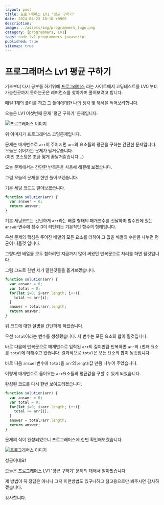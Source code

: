 ```yaml
---
layout: post
title: 프로그래머스 LV1 "평균 구하기"
date: 2024-04-23 18:10 +0900
description: 
image: ../assets/img/programmers_logo.png
category: [programmers, Lv1]
tags: code lv1 programmers javascript
published: true
sitemap: true
---
```


# 프로그래머스 Lv1 평균 구하기

  기초부터 다시 공부를 하기위해 [프로그래머스](https://programmers.co.kr/) 라는 사이트에서
  코딩테스트를 LV0 부터 가능한곳까지 못하는곳은 레퍼런스를 찾아가며 풀어보려고 합니다.
  
  매일 1개의 풀이를 하고 그 풀이에대한 나의 생각 및 해석을 적어보려합니다.

  오늘은 LV1 여섯번째 문제 '평균 구하기' 문제입니다.

  ![프로그래머스 이미지](https://spearboy.github.io/assets/img/평균구하기_01.png)

  위 이미지가 프로그래머스 코딩문제입니다.
  
  문제는 매개변수로 `arr`이 주어지면 `arr`의 요소들의 평균을 구하는 간단한 문제입니다. 오늘은 쉬어가는 문제가 될거같습니다.   
  (이번 포스팅은 조금 짧게 끝날거같습니다...)

  오늘 문제에서는 간단한 반복문을 사용해 해결해 보겠습니다.

  그럼 오늘의 문제를 한번 풀어보겠습니다.

  기본 세팅 코드도 알아보겠습니다.
  
```javascript
function solution(arr) {
  var answer = 0;
  return answer;
}
```

기본 세팅코드는 간단하게 `arr`라는 배열 형태의 매개변수를 전달하며 함수안에 있는 `answer`변수에 정수 0이 리턴되는 기본적인 함수의 형태입니다.

우선 문제의 핵심은 주어진 배열의 모든 요소를 더하여 그 값을 배열의 수만큼 나누면 평균이 나올것 입니다.

그렇다면 배열을 모두 합하려면 지금까지 많이 써왔던 반복문으로 처리를 하면 될것입니다.

그럼 코드로 한번 제가 말한것들을 옮겨보겠습니다.

```javascript
function solution(arr) {
  var answer = 0;
  var total = 0;
  for(let i=0; i<arr.length; i++){
    total += arr[i];
  }
  answer = total/arr.length;
  return answer;
}
```

위 코드에 대한 설명을 간단하게 하겠습니다.

우선 `total`이라는 변수를 생성했습니다. 저 변수는 모든 요소의 합이 될것입니다.

바로 다음에 반복문으로 매개변수로 입력된 `arr`의 길이만큼 반복하면 `arr`의 `i`번째 요소를 `total`에 더해주고 있습니다.
결과적으로 `total`은 모든 요소의 합이 될것입니다.

바로 다음 `answer`변수에 `total`을 `arr`의`length`값 만큼 나누어 주었습니다.

이렇게 매개변수로 들어오는 `arr`요소들의 평균값을 구할 수 있게 되었습니다.

완성된 코드를 다시 한번 보여드리겠습니다.

```javascript
function solution(arr) {
  var answer = 0;
  var total = 0;
  for(let i=0; i<arr.length; i++){
    total += arr[i];
  }
  answer = total/arr.length;
  return answer;
}
```

문제의 식이 완성되었으니 프로그래머스에 한번 확인해보겠습니다.

![프로그래머스 이미지](https://spearboy.github.io/assets/img/평균구하기_02.png)

성공이네요!

오늘은 [프로그래머스](https://programmers.co.kr/) LV1 '평균 구하기' 문제의 대해서 알아봤습니다.

제 방법이 꼭 정답은 아니니 그저 이런방법도 있구나하고 참고용으로만 봐주시면 감사하겠습니다.

감사합니다.